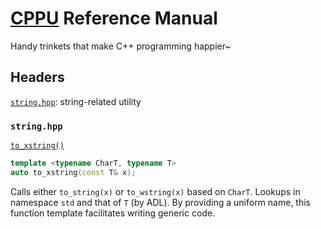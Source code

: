# [CPPU](https://github.com/Lingxi-Li/CPP_Utility) Reference Manual

Handy trinkets that make C++ programming happier~

## Headers

[`string.hpp`](#string_hpp): string-related utility

<a name="string_hpp"></a>
### `string.hpp`

[`to_xstring()`](#to_xstring)

<a name="to_xstring"></a>
~~~C++
template <typename CharT, typename T>
auto to_xstring(const T& x);
~~~

Calls either `to_string(x)` or `to_wstring(x)` based on `CharT`. Lookups in
namespace `std` and that of `T` (by ADL). By providing a uniform name, this
function template facilitates writing generic code.

